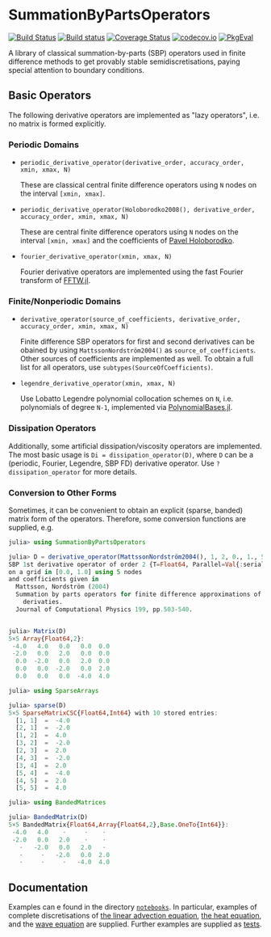 # SummationByPartsOperators

[![Build Status](https://travis-ci.org/ranocha/SummationByPartsOperators.jl.svg?branch=master)](https://travis-ci.org/ranocha/SummationByPartsOperators.jl)
[![Build status](https://ci.appveyor.com/api/projects/status/i1saoodeqrepiodl?svg=true)](https://ci.appveyor.com/project/ranocha/SummationByPartsOperators-jl)
[![Coverage Status](https://coveralls.io/repos/github/ranocha/SummationByPartsOperators.jl/badge.svg?branch=master)](https://coveralls.io/github/ranocha/SummationByPartsOperators.jl?branch=master)
[![codecov.io](http://codecov.io/github/ranocha/SummationByPartsOperators.jl/coverage.svg?branch=master)](http://codecov.io/github/ranocha/SummationByPartsOperators.jl?branch=master)
[![PkgEval](https://juliaci.github.io/NanosoldierReports/pkgeval_badges/S/SummationByPartsOperators.svg)](https://juliaci.github.io/NanosoldierReports/pkgeval_badges/report.html)

A library of classical summation-by-parts (SBP) operators used in finite difference
methods to get provably stable semidiscretisations, paying special attention to
boundary conditions.


## Basic Operators

The following derivative operators are implemented as "lazy operators", i.e. no matrix is formed explicitly.


### Periodic Domains

- `periodic_derivative_operator(derivative_order, accuracy_order, xmin, xmax, N)`

  These are classical central finite difference operators using `N` nodes on the
  interval `[xmin, xmax]`.

- `periodic_derivative_operator(Holoborodko2008(), derivative_order, accuracy_order, xmin, xmax, N)`

  These are central finite difference operators using `N` nodes on the
  interval `[xmin, xmax]` and the coefficients of [Pavel Holoborodko](http://www.holoborodko.com/pavel/numerical-methods/numerical-derivative/smooth-low-noise-differentiators/).

- `fourier_derivative_operator(xmin, xmax, N)`

  Fourier derivative operators are implemented using the fast Fourier transform of [FFTW.jl](https://github.com/JuliaMath/FFTW.jl).


### Finite/Nonperiodic Domains

- `derivative_operator(source_of_coefficients, derivative_order, accuracy_order, xmin, xmax, N)`

  Finite difference SBP operators for first and second derivatives can be obained by using `MattssonNordström2004()` as `source_of_coefficients`.
  Other sources of coefficients are implemented as well. To obtain a full list for all operators, use `subtypes(SourceOfCoefficients)`.

- `legendre_derivative_operator(xmin, xmax, N)`

  Use Lobatto Legendre polynomial collocation schemes on `N`, i.e.
  polynomials of degree `N-1`, implemented via [PolynomialBases.jl](https://github.com/ranocha/PolynomialBases.jl).


### Dissipation Operators

Additionally, some artificial dissipation/viscosity operators are implemented. The most basic usage is `Di = dissipation_operator(D)`,
where `D` can be a (periodic, Fourier, Legendre, SBP FD) derivative
operator. Use `?dissipation_operator` for more details.


### Conversion to Other Forms

Sometimes, it can be convenient to obtain an explicit (sparse, banded) matrix form of the operators. Therefore, some conversion functions are supplied, e.g.
```julia
julia> using SummationByPartsOperators

julia> D = derivative_operator(MattssonNordström2004(), 1, 2, 0., 1., 5)
SBP 1st derivative operator of order 2 {T=Float64, Parallel=Val{:serial}}
on a grid in [0.0, 1.0] using 5 nodes
and coefficients given in
  Mattsson, Nordström (2004)
  Summation by parts operators for finite difference approximations of second
    derivaties.
  Journal of Computational Physics 199, pp.503-540.


julia> Matrix(D)
5×5 Array{Float64,2}:
 -4.0   4.0   0.0   0.0  0.0
 -2.0   0.0   2.0   0.0  0.0
  0.0  -2.0   0.0   2.0  0.0
  0.0   0.0  -2.0   0.0  2.0
  0.0   0.0   0.0  -4.0  4.0

julia> using SparseArrays

julia> sparse(D)
5×5 SparseMatrixCSC{Float64,Int64} with 10 stored entries:
  [1, 1]  =  -4.0
  [2, 1]  =  -2.0
  [1, 2]  =  4.0
  [3, 2]  =  -2.0
  [2, 3]  =  2.0
  [4, 3]  =  -2.0
  [3, 4]  =  2.0
  [5, 4]  =  -4.0
  [4, 5]  =  2.0
  [5, 5]  =  4.0

julia> using BandedMatrices

julia> BandedMatrix(D)
5×5 BandedMatrix{Float64,Array{Float64,2},Base.OneTo{Int64}}:
 -4.0   4.0    ⋅     ⋅    ⋅
 -2.0   0.0   2.0    ⋅    ⋅
   ⋅   -2.0   0.0   2.0   ⋅
   ⋅     ⋅   -2.0   0.0  2.0
   ⋅     ⋅     ⋅   -4.0  4.0
```

## Documentation

Examples can e found in the directory [`notebooks`](https://github.com/ranocha/SummationByPartsOperators.jl/tree/master/notebooks). In particular, examples of complete discretisations of
[the linear advection equation](https://github.com/ranocha/SummationByPartsOperators.jl/blob/master/notebooks/Advection_equation.ipynb),
[the heat equation](https://github.com/ranocha/SummationByPartsOperators.jl/blob/master/notebooks/Heat_equation.ipynb),
and the [wave equation](https://github.com/ranocha/SummationByPartsOperators.jl/blob/master/notebooks/Wave_equation.ipynb) are supplied.
Further examples are supplied as [tests](https://github.com/ranocha/SummationByPartsOperators.jl/tree/master/test).
